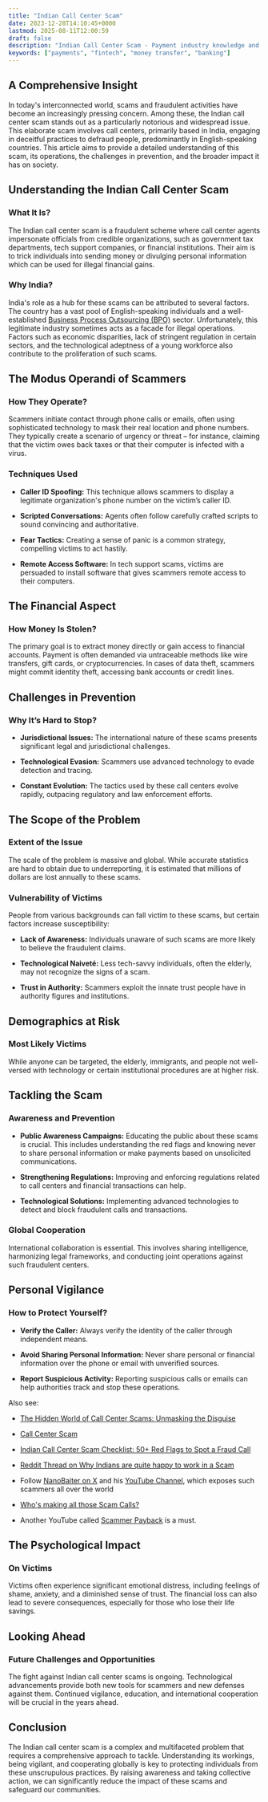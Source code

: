 ```yaml
---
title: "Indian Call Center Scam"
date: 2023-12-28T14:10:45+0000
lastmod: 2025-08-11T12:00:59
draft: false
description: "Indian Call Center Scam - Payment industry knowledge and insights"
keywords: ["payments", "fintech", "money transfer", "banking"]
---
```


## A Comprehensive Insight

In today's interconnected world, scams and fraudulent activities have become an increasingly pressing concern. Among these, the Indian call center scam stands out as a particularly notorious and widespread issue. This elaborate scam involves call centers, primarily based in India, engaging in deceitful practices to defraud people, predominantly in English-speaking countries. This article aims to provide a detailed understanding of this scam, its operations, the challenges in prevention, and the broader impact it has on society.

## Understanding the Indian Call Center Scam

### What It Is?

The Indian call center scam is a fraudulent scheme where call center agents impersonate officials from credible organizations, such as government tax departments, tech support companies, or financial institutions. Their aim is to trick individuals into sending money or divulging personal information which can be used for illegal financial gains.

### Why India?

India's role as a hub for these scams can be attributed to several factors. The country has a vast pool of English-speaking individuals and a well-established [Business Process Outsourcing (BPO)](https://faisalkhanllc.xyz/resources/payments-wiki/b/business-process-outsourcing-bpo/) sector. Unfortunately, this legitimate industry sometimes acts as a facade for illegal operations. Factors such as economic disparities, lack of stringent regulation in certain sectors, and the technological adeptness of a young workforce also contribute to the proliferation of such scams.

## The Modus Operandi of Scammers

### How They Operate?

Scammers initiate contact through phone calls or emails, often using sophisticated technology to mask their real location and phone numbers. They typically create a scenario of urgency or threat – for instance, claiming that the victim owes back taxes or that their computer is infected with a virus.

### Techniques Used

- **Caller ID Spoofing:** This technique allows scammers to display a legitimate organization's phone number on the victim’s caller ID.

- **Scripted Conversations:** Agents often follow carefully crafted scripts to sound convincing and authoritative.

- **Fear Tactics:** Creating a sense of panic is a common strategy, compelling victims to act hastily.

- **Remote Access Software:** In tech support scams, victims are persuaded to install software that gives scammers remote access to their computers.

## The Financial Aspect

### How Money Is Stolen?

The primary goal is to extract money directly or gain access to financial accounts. Payment is often demanded via untraceable methods like wire transfers, gift cards, or cryptocurrencies. In cases of data theft, scammers might commit identity theft, accessing bank accounts or credit lines.

## Challenges in Prevention

### Why It’s Hard to Stop?

- **Jurisdictional Issues:** The international nature of these scams presents significant legal and jurisdictional challenges.

- **Technological Evasion:** Scammers use advanced technology to evade detection and tracing.

- **Constant Evolution:** The tactics used by these call centers evolve rapidly, outpacing regulatory and law enforcement efforts.

## The Scope of the Problem

### Extent of the Issue

The scale of the problem is massive and global. While accurate statistics are hard to obtain due to underreporting, it is estimated that millions of dollars are lost annually to these scams.

### Vulnerability of Victims

People from various backgrounds can fall victim to these scams, but certain factors increase susceptibility:

- **Lack of Awareness:** Individuals unaware of such scams are more likely to believe the fraudulent claims.

- **Technological Naiveté:** Less tech-savvy individuals, often the elderly, may not recognize the signs of a scam.

- **Trust in Authority:** Scammers exploit the innate trust people have in authority figures and institutions.

## Demographics at Risk

### Most Likely Victims

While anyone can be targeted, the elderly, immigrants, and people not well-versed with technology or certain institutional procedures are at higher risk.

## Tackling the Scam

### Awareness and Prevention

- **Public Awareness Campaigns:** Educating the public about these scams is crucial. This includes understanding the red flags and knowing never to share personal information or make payments based on unsolicited communications.

- **Strengthening Regulations:** Improving and enforcing regulations related to call centers and financial transactions can help.

- **Technological Solutions:** Implementing advanced technologies to detect and block fraudulent calls and transactions.

### Global Cooperation

International collaboration is essential. This involves sharing intelligence, harmonizing legal frameworks, and conducting joint operations against such fraudulent centers.

## Personal Vigilance

### How to Protect Yourself?

- **Verify the Caller:** Always verify the identity of the caller through independent means.

- **Avoid Sharing Personal Information:** Never share personal or financial information over the phone or email with unverified sources.

- **Report Suspicious Activity:** Reporting suspicious calls or emails can help authorities track and stop these operations.

Also see:

- [The Hidden World of Call Center Scams: Unmasking the Disguise](https://faisalkhan.com/knowledge-center/magazine/fraud-scams/the-hidden-world-of-call-center-scams-unmasking-the-disguise/)

- [Call Center Scam](https://faisalkhanllc.xyz/resources/payments-wiki/c/call-center-scam/)

- [Indian Call Center Scam Checklist: 50+ Red Flags to Spot a Fraud Call](https://faisalkhan.com/knowledge-center/how-tos/indian-call-center-scam-checklist-50-red-flags-to-spot-a-fraud-call/)

- [Reddit Thread on Why Indians are quite happy to work in a Scam](https://www.reddit.com/r/india/comments/um3mlc/why_are_indians_quite_happy_to_work_in_a_scam/)

- Follow [NanoBaiter on X](https://x.com/NanoBaiter) and his [YouTube Channel](https://www.youtube.com/@NanoBaiter), which exposes such scammers all over the world

- [Who's making all those Scam Calls?](https://www.nytimes.com/2021/01/27/magazine/scam-call-centers.html)

- Another YouTube called [Scammer Payback](https://www.youtube.com/@ScammerPayback) is a must.

## The Psychological Impact

### On Victims

Victims often experience significant emotional distress, including feelings of shame, anxiety, and a diminished sense of trust. The financial loss can also lead to severe consequences, especially for those who lose their life savings.

## Looking Ahead

### Future Challenges and Opportunities

The fight against Indian call center scams is ongoing. Technological advancements provide both new tools for scammers and new defenses against them. Continued vigilance, education, and international cooperation will be crucial in the years ahead.

## Conclusion

The Indian call center scam is a complex and multifaceted problem that requires a comprehensive approach to tackle. Understanding its workings, being vigilant, and cooperating globally is key to protecting individuals from these unscrupulous practices. By raising awareness and taking collective action, we can significantly reduce the impact of these scams and safeguard our communities.